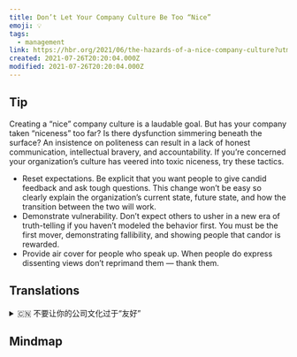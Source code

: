 ```yaml
---
title: Don’t Let Your Company Culture Be Too “Nice”
emoji: 💡
tags:
  - management
link: https://hbr.org/2021/06/the-hazards-of-a-nice-company-culture?utm_medium=email&utm_source=newsletter_daily&utm_campaign=mtod_notactsubs
created: 2021-07-26T20:20:04.000Z
modified: 2021-07-26T20:20:04.000Z
---
```


## Tip

Creating a “nice” company culture is a laudable goal. But has your company taken “niceness” too far? Is there dysfunction simmering beneath the surface? An insistence on politeness can result in a lack of honest communication, intellectual bravery, and accountability. If you’re concerned your organization’s culture has veered into toxic niceness, try these tactics.

- Reset expectations. Be explicit that you want people to give candid feedback and ask tough questions. This change won’t be easy so clearly explain the organization’s current state, future state, and how the transition between the two will work.
- Demonstrate vulnerability. Don’t expect others to usher in a new era of truth-telling if you haven’t modeled the behavior first. You must be the first mover, demonstrating fallibility, and showing people that candor is rewarded.
- Provide air cover for people who speak up. When people do express dissenting views don’t reprimand them — thank them.

## Translations

<details>
   <summary>🇨🇳 不要让你的公司文化过于“友好”</summary>

创造良好的企业文化是一个值得称赞的目标。但你的公司是否太过友好了?在表面之下是否有潜在的功能障碍?对礼貌的坚持可能会导致缺乏诚实的沟通、智力上的勇气和责任感。如果你担心你的组织文化已经转向有害的友好，试试这些策略。

- 重置期望。要明确地表示，你希望人们给出坦率的反馈，并提出尖锐的问题。这种改变并不容易，所以要清楚地解释组织的当前状态、未来状态，以及两者之间的转换将如何工作。
- 展示脆弱。如果你没有先树立榜样，就不要指望别人会迎来一个说真话的新时代。你必须是第一个行动的人，证明自己的易犯错误，并向人们表明坦诚是有回报的。
- 为敢于发声的人提供掩护。当人们表达不同意见时，不要责备他们，要感谢他们。

</details>

## Mindmap

![]()
